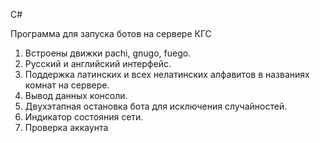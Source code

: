 C#

Программа для запуска ботов на сервере КГС

1. Встроены движки pachi, gnugo, fuego.
2. Русский и английский интерфейс.
3. Поддержка латинских и всех нелатинских алфавитов в названиях комнат на сервере.
4. Вывод данных консоли.
5. Двухэтапная остановка бота для исключения случайностей.
6. Индикатор состояния сети.
7. Проверка аккаунта
